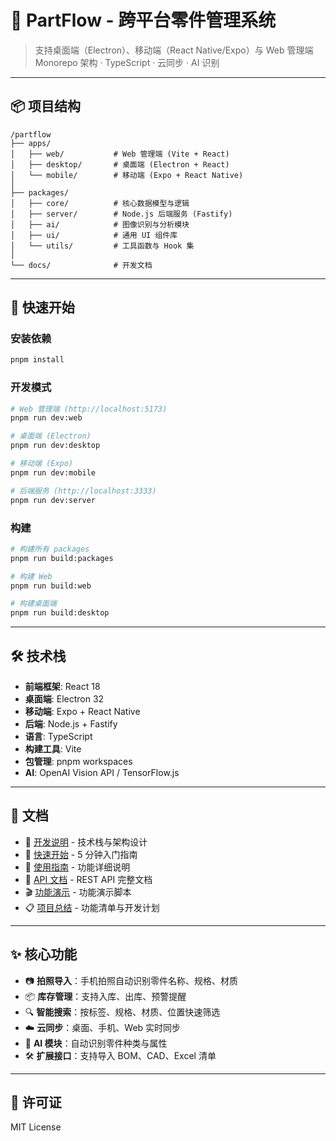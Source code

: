 # 🧩 PartFlow - 跨平台零件管理系统

> 支持桌面端（Electron）、移动端（React Native/Expo）与 Web 管理端  
> Monorepo 架构 · TypeScript · 云同步 · AI 识别

---

## 📦 项目结构

```
/partflow
├── apps/
│   ├── web/           # Web 管理端 (Vite + React)
│   ├── desktop/       # 桌面端 (Electron + React)
│   └── mobile/        # 移动端 (Expo + React Native)
│
├── packages/
│   ├── core/          # 核心数据模型与逻辑
│   ├── server/        # Node.js 后端服务 (Fastify)
│   ├── ai/            # 图像识别与分析模块
│   ├── ui/            # 通用 UI 组件库
│   └── utils/         # 工具函数与 Hook 集
│
└── docs/              # 开发文档
```

---

## 🚀 快速开始

### 安装依赖

```bash
pnpm install
```

### 开发模式

```bash
# Web 管理端 (http://localhost:5173)
pnpm run dev:web

# 桌面端 (Electron)
pnpm run dev:desktop

# 移动端 (Expo)
pnpm run dev:mobile

# 后端服务 (http://localhost:3333)
pnpm run dev:server
```

### 构建

```bash
# 构建所有 packages
pnpm run build:packages

# 构建 Web
pnpm run build:web

# 构建桌面端
pnpm run build:desktop
```

---

## 🛠️ 技术栈

- **前端框架**: React 18
- **桌面端**: Electron 32
- **移动端**: Expo + React Native
- **后端**: Node.js + Fastify
- **语言**: TypeScript
- **构建工具**: Vite
- **包管理**: pnpm workspaces
- **AI**: OpenAI Vision API / TensorFlow.js

---

## 📖 文档

- 📘 [开发说明](./docs/开发说明.md) - 技术栈与架构设计
- 🚀 [快速开始](./docs/快速开始.md) - 5 分钟入门指南
- 📖 [使用指南](./docs/使用指南.md) - 功能详细说明
- 📡 [API 文档](./docs/API文档.md) - REST API 完整文档
- 🎬 [功能演示](./docs/功能演示.md) - 功能演示脚本
- 📋 [项目总结](./docs/项目总结.md) - 功能清单与开发计划

---

## ✨ 核心功能

- 📷 **拍照导入**：手机拍照自动识别零件名称、规格、材质
- 📦 **库存管理**：支持入库、出库、预警提醒
- 🔍 **智能搜索**：按标签、规格、材质、位置快速筛选
- ☁️ **云同步**：桌面、手机、Web 实时同步
- 🧠 **AI 模块**：自动识别零件种类与属性
- 🛠️ **扩展接口**：支持导入 BOM、CAD、Excel 清单

---

## 📝 许可证

MIT License

